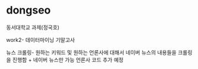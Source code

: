 # dongseo
동서대학교 과제(정국호)

work2- 데이터마이닝 기말고사 


뉴스 크롤링- 원하는 키워드 및 원하는 언론사에 대해서 네이버 뉴스의 내용들을 크롤링을 진행함 + 네이버 뉴스만 가능
언론사 코드 추가 예정
